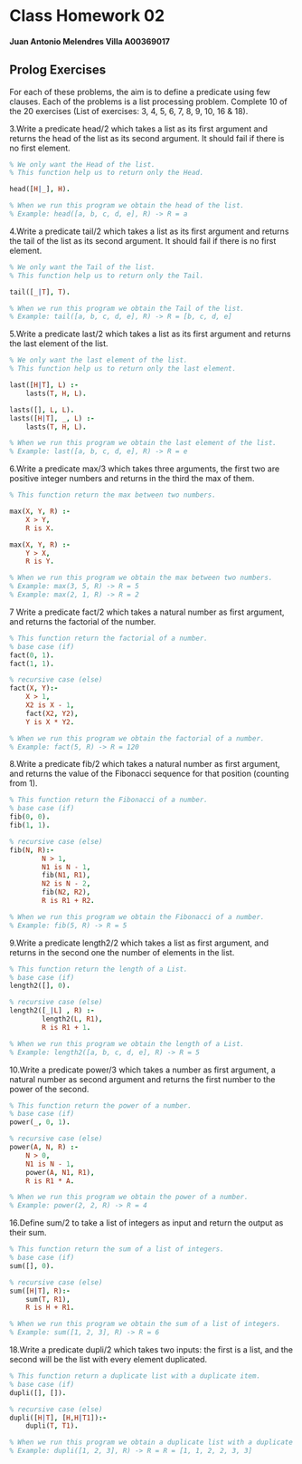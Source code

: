 # Class Homework 02

#### Juan Antonio Melendres Villa 		A00369017 ####

## Prolog Exercises

For each of these problems, the aim is to define a predicate using few clauses. Each of the problems is a list processing problem. Complete 10 of the 20 exercises (List of exercises: 3, 4, 5, 6, 7, 8, 9, 10, 16 & 18).

3.Write a predicate head/2 which takes a list as its first argument and returns the head of the list as its second argument. It should fail if there is no first element.

```prolog
% We only want the Head of the list.
% This function help us to return only the Head.

head([H|_], H).

% When we run this program we obtain the head of the list.
% Example: head([a, b, c, d, e], R) -> R = a
```

4.Write a predicate tail/2 which takes a list as its first argument and returns the tail of the list as its second argument. It should fail if there is no first element.

```prolog
% We only want the Tail of the list.
% This function help us to return only the Tail.

tail([_|T], T).

% When we run this program we obtain the Tail of the list.
% Example: tail([a, b, c, d, e], R) -> R = [b, c, d, e]
```

5.Write a predicate last/2 which takes a list as its first argument and returns the last element of the list.

```prolog
% We only want the last element of the list.
% This function help us to return only the last element.

last([H|T], L) :-
    lasts(T, H, L).

lasts([], L, L).
lasts([H|T], _, L) :-
    lasts(T, H, L).

% When we run this program we obtain the last element of the list.
% Example: last([a, b, c, d, e], R) -> R = e
```

6.Write a predicate max/3 which takes three arguments, the first two are positive integer numbers and returns in the third the max of them.

```prolog
% This function return the max between two numbers.

max(X, Y, R) :-
    X > Y,
    R is X.

max(X, Y, R) :-
    Y > X,
    R is Y.

% When we run this program we obtain the max between two numbers.
% Example: max(3, 5, R) -> R = 5
% Example: max(2, 1, R) -> R = 2
```

7 Write a predicate fact/2 which takes a natural number as first argument, and returns the factorial of the number.

```prolog
% This function return the factorial of a number.
% base case (if)
fact(0, 1).
fact(1, 1).

% recursive case (else)
fact(X, Y):-
    X > 1,
    X2 is X - 1,
    fact(X2, Y2),
    Y is X * Y2.

% When we run this program we obtain the factorial of a number.
% Example: fact(5, R) -> R = 120
```

8.Write a predicate fib/2 which takes a natural number as first argument, and returns the value of the Fibonacci sequence for that position (counting from 1).

```prolog
% This function return the Fibonacci of a number.
% base case (if)
fib(0, 0).
fib(1, 1).

% recursive case (else)
fib(N, R):-
        N > 1,
        N1 is N - 1,
        fib(N1, R1),
        N2 is N - 2,
        fib(N2, R2),
        R is R1 + R2.

% When we run this program we obtain the Fibonacci of a number.
% Example: fib(5, R) -> R = 5
```

9.Write a predicate length2/2 which takes a list as first argument, and returns in the second one the number of elements in the list.

```prolog
% This function return the length of a List.
% base case (if)
length2([], 0).

% recursive case (else)
length2([_|L] , R) :-
        length2(L, R1),
        R is R1 + 1.

% When we run this program we obtain the length of a List.
% Example: length2([a, b, c, d, e], R) -> R = 5
```

10.Write a predicate power/3 which takes a number as first argument, a natural number as second argument and returns the first number to the power of the second.

```prolog
% This function return the power of a number.
% base case (if)
power(_, 0, 1).

% recursive case (else)
power(A, N, R) :-
    N > 0,
    N1 is N - 1,
    power(A, N1, R1),
    R is R1 * A.

% When we run this program we obtain the power of a number.
% Example: power(2, 2, R) -> R = 4
```

16.Define sum/2 to take a list of integers as input and return the output as their sum.

```prolog
% This function return the sum of a list of integers.
% base case (if)
sum([], 0).

% recursive case (else)
sum([H|T], R):-
    sum(T, R1),
    R is H + R1.

% When we run this program we obtain the sum of a list of integers.
% Example: sum([1, 2, 3], R) -> R = 6
```

18.Write a predicate dupli/2 which takes two inputs: the first is a list, and the second will be the list with every element duplicated.

```prolog
% This function return a duplicate list with a duplicate item.
% base case (if)
dupli([], []).

% recursive case (else)
dupli([H|T], [H,H|T1]):-
    dupli(T, T1).

% When we run this program we obtain a duplicate list with a duplicate item.
% Example: dupli([1, 2, 3], R) -> R = R = [1, 1, 2, 2, 3, 3]
```
